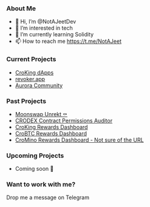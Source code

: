 ### About Me
- 👋 Hi, I’m @NotAJeetDev
- 👀 I’m interested in tech
- 🌱 I’m currently learning Solidity
- 📫 How to reach me https://t.me/NotAJeet

### Current Projects
- [CroKing dApps](https://app.croking.net/)
- [revoker.app](https://revoker.app/)
- [Aurora Community](https://www.theauroracommunity.io/)

### Past Projects
- [Moonswap Unrekt ⚰️](https://unrekt.moonswap.in/)
- [CRODEX Contract Permissions Auditor](https://auditor.crodex.app/)
- [CroKing Rewards Dashboard](https://rewards.croking.net/)
- [CroBTC Rewards Dashboard](https://rewards.crobtc.org/)
- [CroMino Rewards Dashboard - Not sure of the URL](https://google.com)

### Upcoming Projects
- Coming soon 👀

### Want to work with me?
Drop me a message on Telegram

<!---
NotAJeetDev/NotAJeetDev is a ✨ special ✨ repository because its `README.md` (this file) appears on your GitHub profile.
You can click the Preview link to take a look at your changes.
--->
